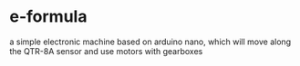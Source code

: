 # e-formula
a simple electronic machine based on arduino nano, which will move along the QTR-8A sensor and use motors with gearboxes
